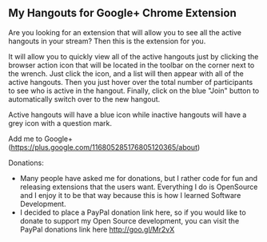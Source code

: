 My Hangouts for Google+ Chrome Extension
---------------------------------------

Are you looking for an extension that will allow you to see all the active hangouts
 in your stream? Then this is the extension for you.

It will allow you to quickly view all of the active hangouts just by clicking the
browser action icon that will be located in the toolbar on the corner next to the
wrench. Just click the icon, and a list will then appear with all of the active
hangouts. Then you just hover over the total number of participants to see who
is active in the hangout. Finally, click on the blue "Join" button to automatically
switch over to the new hangout.

Active hangouts will have a blue icon while inactive hangouts will have a grey
icon with a question mark.

Add me to Google+ (https://plus.google.com/116805285176805120365/about)

Donations:
 - Many people have asked me for donations, but I rather code for fun and releasing
   extensions that the users want. Everything I do is OpenSource and I enjoy it
   to be that way because this is how I learned Software Development. 
 - I decided to place a PayPal donation link here, so if you would like to donate
   to support my Open Source development, you can visit the PayPal donations link
   here http://goo.gl/Mr2vX
